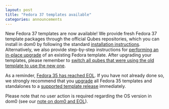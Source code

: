 ```yaml
---
layout: post
title: "Fedora 37 templates available"
categories: announcements
---
```


New Fedora 37 templates are now available! We provide fresh Fedora 37 template packages through the official Qubes repositories, which you can install in dom0 by following the standard [installation instructions](https://qubes-doc-rst.readthedocs.io/en/latest/user/templates/fedora/fedora.html#installing). Alternatively, we also provide step-by-step instructions for [performing an in-place upgrade](https://qubes-doc-rst.readthedocs.io/en/latest/user/templates/fedora/fedora-upgrade.html) of an existing Fedora template. After upgrading your templates, please remember to [switch all qubes that were using the old template to use the new one](https://qubes-doc-rst.readthedocs.io/en/latest/user/templates/templates.html#switching).

As a reminder, [Fedora 35 has reached EOL](/news/2022/12/08/fedora-35-reaches-eol-on-2022-12-13/). If you have not already done so, we strongly recommend that you [upgrade](https://qubes-doc-rst.readthedocs.io/en/latest/user/templates/fedora/fedora.html#upgrading) all Fedora 35
templates and standalones to a [supported template release](https://qubes-doc-rst.readthedocs.io/en/latest/user/downloading-installing-upgrading/supported-releases.html#templates) immediately.

Please note that no user action is required regarding the OS version in dom0 (see our [note on dom0 and EOL](https://qubes-doc-rst.readthedocs.io/en/latest/user/downloading-installing-upgrading/supported-releases.html#note-on-dom0-and-eol)).
